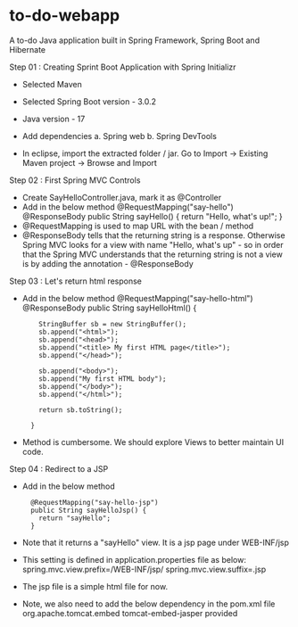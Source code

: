 # to-do-webapp
A to-do Java application built in Spring Framework, Spring Boot and Hibernate

Step 01 : Creating Sprint Boot Application with Spring Initializr
- Selected Maven
- Selected Spring Boot version - 3.0.2
- Java version - 17
- Add dependencies
  a. Spring web b. Spring DevTools
  
- In eclipse, import the extracted folder / jar. Go to Import -> Existing Maven project -> Browse and Import

Step 02 : First Spring MVC Controls
 - Create SayHelloController.java, mark it as @Controller
 - Add in the below method
	    @RequestMapping("say-hello")
	    @ResponseBody
	    public String sayHello() {
	      return "Hello, what's up!";
	    }
  - @RequestMapping is used to map URL with the bean / method
  - @ResponseBody tells that the returning string is a response. Otherwise Spring MVC looks for a view with name "Hello, what's up" - so in 
  order that the Spring MVC understands that the returning string is not a view is by adding the annotation - @ResponseBody

Step 03 : Let's return html response
- Add in the below method
	    @RequestMapping("say-hello-html")
	    @ResponseBody
	    public String sayHelloHtml() {

	      StringBuffer sb = new StringBuffer();
	      sb.append("<html>");
	      sb.append("<head>");
	      sb.append("<title> My first HTML page</title>");
	      sb.append("</head>");

	      sb.append("<body>");
	      sb.append("My first HTML body");
	      sb.append("</body>");
	      sb.append("</html>");

	      return sb.toString();

	    }
- Method is cumbersome. We should explore Views to better maintain UI code. 

Step 04 : Redirect to a JSP
- Add in the below method

	    @RequestMapping("say-hello-jsp")
	    public String sayHelloJsp() {
	      return "sayHello";
	    }
    
- Note that it returns a "sayHello" view. It is a jsp page under WEB-INF/jsp
- This setting is defined in application.properties file as below:
    spring.mvc.view.prefix=/WEB-INF/jsp/
    spring.mvc.view.suffix=.jsp

- The jsp file is a simple html file for now. 
- Note, we also need to add the below dependency in the pom.xml file
		<dependency>
			<groupId>org.apache.tomcat.embed</groupId>
			<artifactId>tomcat-embed-jasper</artifactId>
			<scope>provided</scope>
		</dependency>
